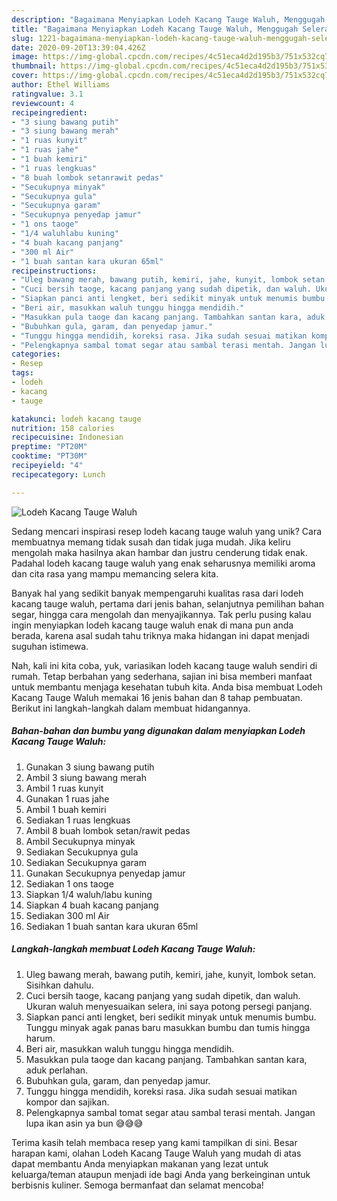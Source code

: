 ```yaml
---
description: "Bagaimana Menyiapkan Lodeh Kacang Tauge Waluh, Menggugah Selera"
title: "Bagaimana Menyiapkan Lodeh Kacang Tauge Waluh, Menggugah Selera"
slug: 1221-bagaimana-menyiapkan-lodeh-kacang-tauge-waluh-menggugah-selera
date: 2020-09-20T13:39:04.426Z
image: https://img-global.cpcdn.com/recipes/4c51eca4d2d195b3/751x532cq70/lodeh-kacang-tauge-waluh-foto-resep-utama.jpg
thumbnail: https://img-global.cpcdn.com/recipes/4c51eca4d2d195b3/751x532cq70/lodeh-kacang-tauge-waluh-foto-resep-utama.jpg
cover: https://img-global.cpcdn.com/recipes/4c51eca4d2d195b3/751x532cq70/lodeh-kacang-tauge-waluh-foto-resep-utama.jpg
author: Ethel Williams
ratingvalue: 3.1
reviewcount: 4
recipeingredient:
- "3 siung bawang putih"
- "3 siung bawang merah"
- "1 ruas kunyit"
- "1 ruas jahe"
- "1 buah kemiri"
- "1 ruas lengkuas"
- "8 buah lombok setanrawit pedas"
- "Secukupnya minyak"
- "Secukupnya gula"
- "Secukupnya garam"
- "Secukupnya penyedap jamur"
- "1 ons taoge"
- "1/4 waluhlabu kuning"
- "4 buah kacang panjang"
- "300 ml Air"
- "1 buah santan kara ukuran 65ml"
recipeinstructions:
- "Uleg bawang merah, bawang putih, kemiri, jahe, kunyit, lombok setan. Sisihkan dahulu."
- "Cuci bersih taoge, kacang panjang yang sudah dipetik, dan waluh. Ukuran waluh menyesuaikan selera, ini saya potong persegi panjang."
- "Siapkan panci anti lengket, beri sedikit minyak untuk menumis bumbu. Tunggu minyak agak panas baru masukkan bumbu dan tumis hingga harum."
- "Beri air, masukkan waluh tunggu hingga mendidih."
- "Masukkan pula taoge dan kacang panjang. Tambahkan santan kara, aduk perlahan."
- "Bubuhkan gula, garam, dan penyedap jamur."
- "Tunggu hingga mendidih, koreksi rasa. Jika sudah sesuai matikan kompor dan sajikan."
- "Pelengkapnya sambal tomat segar atau sambal terasi mentah. Jangan lupa ikan asin ya bun 😅😅😅"
categories:
- Resep
tags:
- lodeh
- kacang
- tauge

katakunci: lodeh kacang tauge 
nutrition: 158 calories
recipecuisine: Indonesian
preptime: "PT20M"
cooktime: "PT30M"
recipeyield: "4"
recipecategory: Lunch

---
```



![Lodeh Kacang Tauge Waluh](https://img-global.cpcdn.com/recipes/4c51eca4d2d195b3/751x532cq70/lodeh-kacang-tauge-waluh-foto-resep-utama.jpg)

Sedang mencari inspirasi resep lodeh kacang tauge waluh yang unik? Cara membuatnya memang tidak susah dan tidak juga mudah. Jika keliru mengolah maka hasilnya akan hambar dan justru cenderung tidak enak. Padahal lodeh kacang tauge waluh yang enak seharusnya memiliki aroma dan cita rasa yang mampu memancing selera kita.

Banyak hal yang sedikit banyak mempengaruhi kualitas rasa dari lodeh kacang tauge waluh, pertama dari jenis bahan, selanjutnya pemilihan bahan segar, hingga cara mengolah dan menyajikannya. Tak perlu pusing kalau ingin menyiapkan lodeh kacang tauge waluh enak di mana pun anda berada, karena asal sudah tahu triknya maka hidangan ini dapat menjadi suguhan istimewa.




Nah, kali ini kita coba, yuk, variasikan lodeh kacang tauge waluh sendiri di rumah. Tetap berbahan yang sederhana, sajian ini bisa memberi manfaat untuk membantu menjaga kesehatan tubuh kita. Anda bisa membuat Lodeh Kacang Tauge Waluh memakai 16 jenis bahan dan 8 tahap pembuatan. Berikut ini langkah-langkah dalam membuat hidangannya.

<!--inarticleads1-->

##### Bahan-bahan dan bumbu yang digunakan dalam menyiapkan Lodeh Kacang Tauge Waluh:

1. Gunakan 3 siung bawang putih
1. Ambil 3 siung bawang merah
1. Ambil 1 ruas kunyit
1. Gunakan 1 ruas jahe
1. Ambil 1 buah kemiri
1. Sediakan 1 ruas lengkuas
1. Ambil 8 buah lombok setan/rawit pedas
1. Ambil Secukupnya minyak
1. Sediakan Secukupnya gula
1. Sediakan Secukupnya garam
1. Gunakan Secukupnya penyedap jamur
1. Sediakan 1 ons taoge
1. Siapkan 1/4 waluh/labu kuning
1. Siapkan 4 buah kacang panjang
1. Sediakan 300 ml Air
1. Sediakan 1 buah santan kara ukuran 65ml




<!--inarticleads2-->

##### Langkah-langkah membuat Lodeh Kacang Tauge Waluh:

1. Uleg bawang merah, bawang putih, kemiri, jahe, kunyit, lombok setan. Sisihkan dahulu.
1. Cuci bersih taoge, kacang panjang yang sudah dipetik, dan waluh. Ukuran waluh menyesuaikan selera, ini saya potong persegi panjang.
1. Siapkan panci anti lengket, beri sedikit minyak untuk menumis bumbu. Tunggu minyak agak panas baru masukkan bumbu dan tumis hingga harum.
1. Beri air, masukkan waluh tunggu hingga mendidih.
1. Masukkan pula taoge dan kacang panjang. Tambahkan santan kara, aduk perlahan.
1. Bubuhkan gula, garam, dan penyedap jamur.
1. Tunggu hingga mendidih, koreksi rasa. Jika sudah sesuai matikan kompor dan sajikan.
1. Pelengkapnya sambal tomat segar atau sambal terasi mentah. Jangan lupa ikan asin ya bun 😅😅😅




Terima kasih telah membaca resep yang kami tampilkan di sini. Besar harapan kami, olahan Lodeh Kacang Tauge Waluh yang mudah di atas dapat membantu Anda menyiapkan makanan yang lezat untuk keluarga/teman ataupun menjadi ide bagi Anda yang berkeinginan untuk berbisnis kuliner. Semoga bermanfaat dan selamat mencoba!
